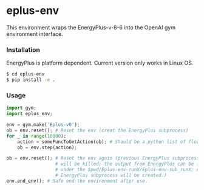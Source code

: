 # eplus-env

This environment wraps the EnergyPlus-v-8-6 into the OpenAI gym environment interface. 
### Installation
EnergyPlus is platform dependent. Current version only works in Linux OS. 
```sh
$ cd eplus-env
$ pip install -e .
```
### Usage
```python
import gym;
import eplus_env;

env = gym.make('Eplus-v0');
ob = env.reset(); # Reset the env (creat the EnergyPlus subprocess)
for _ in range(10000):
    action = someFuncToGetAction(ob); # Should be a python list of float
    ob = env.step(action);

ob = env.reset(); # Reset the env again (previous EnergyPlus subprocess
                  # will be killed; the output from EnergyPlus can be found
                  # under the $pwd/Eplus-env-runX/Eplus-env-sub_runX; new
                  # EnergyPlus subprocess will be created.)
env.end_env(); # Safe end the environment after use. 
